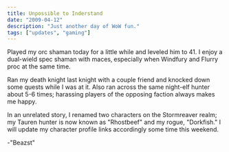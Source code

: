 ```yaml
---
title: Unpossible to Inderstand
date: "2009-04-12"
description: "Just another day of WoW fun."
tags: ["updates", "gaming"]
---
```


Played my orc shaman today for a little while and leveled him to 41. I enjoy a dual-wield spec shaman with maces‚ especially when Windfury and Flurry proc at the same time.

Ran my death knight last knight with a couple friend and knocked down some quests while I was at it. Also ran across the same night-elf hunter about 5-6 times; harassing players of the opposing faction always makes me happy.

In an unrelated story, I renamed two characters on the Stormreaver realm; my Tauren hunter is now known as "Rhostbeef" and my rogue, "Dorkfish." I will update my character profile links accordingly some time this weekend.

-"Beazst"

